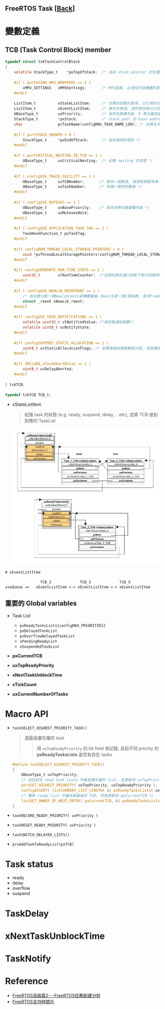 FreeRTOS Task [[Back](note_freertos_guide.md)]
---

# 變數定義

## TCB (Task Control Block) member

```c
typedef struct tskTaskControlBlock
{
    volatile StackType_t    *pxTopOfStack;  /* 目前 stack pointer 的位置, 必須位於結構體的第一項 */

    #if ( portUSING_MPU_WRAPPERS == 1 )
        xMPU_SETTINGS   xMPUSettings;       /* MPU設置, 必須位於結構體的第二項 */
    #endif

    ListItem_t          xStateListItem;     /* 任務的狀態列表項, 以引用的方式表示 task 的狀態, 紀錄 blocking time */
    ListItem_t          xEventListItem;     /* 事件列表項, 用於將任務以引用的方式掛接到事件列表, 紀錄 priority */
    UBaseType_t         uxPriority;         /* 保存任務優先級, 0 表示最低優先級 */
    StackType_t         *pxStack;           /* stack pool 的 base address */
    char                pcTaskName[configMAX_TASK_NAME_LEN]; /* 任務名字 */

    #if ( portSTACK_GROWTH > 0 )
        StackType_t     *pxEndOfStack;      /* 指向堆棧的尾部 */
    #endif

    #if ( portCRITICAL_NESTING_IN_TCB == 1 )
        UBaseType_t     uxCriticalNesting;  /* 紀錄 nesting 的深度 */
    #endif

    #if ( configUSE_TRACE_FACILITY == 1 )
        UBaseType_t     uxTCBNumber;       /* 保存一個數值, 每個任務都有唯一的值 */
        UBaseType_t     uxTaskNumber;      /* 存儲一個特定數值 */
    #endif

    #if ( configUSE_MUTEXES == 1 )
        UBaseType_t     uxBasePriority;    /* 保存任務的基礎優先級 */
        UBaseType_t     uxMutexesHeld;
    #endif

    #if ( configUSE_APPLICATION_TASK_TAG == 1 )
        TaskHookFunction_t pxTaskTag;
    #endif

    #if( configNUM_THREAD_LOCAL_STORAGE_POINTERS > 0 )
        void *pvThreadLocalStoragePointers[configNUM_THREAD_LOCAL_STORAGE_POINTERS ];
    #endif

    #if( configGENERATE_RUN_TIME_STATS == 1 )
        uint32_t        ulRunTimeCounter;  /*記錄任務在運行狀態下執行的總時間*/
    #endif

    #if ( configUSE_NEWLIB_REENTRANT == 1 )
        /* 為任務分配一個Newlibreent結構體變量。Newlib是一個C庫函數, 並非FreeRTOS維護, FreeRTOS也不對使用結果負責。如果用戶使用Newlib, 必須熟知Newlib的細節*/
        struct _reent xNewLib_reent;
    #endif

    #if( configUSE_TASK_NOTIFICATIONS == 1 )
        volatile uint32_t ulNotifiedValue; /*與任務通知相關*/
        volatile uint8_t ucNotifyState;
    #endif

    #if( configSUPPORT_STATIC_ALLOCATION == 1 )
        uint8_t ucStaticAllocationFlags; /* 如果堆棧由靜態數組分配, 則設置為pdTRUE, 如果堆棧是動態分配的, 則設置為pdFALSE*/
    #endif

    #if( INCLUDE_xTaskAbortDelay == 1 )
        uint8_t ucDelayAborted;
    #endif

} tskTCB;

typedef tskTCB TCB_t;
```

+ xStateListItem
    > 紀錄 task 的狀態 (e.g. ready, suspend, delay, ...etc), 並將 TCB 接到對應的 TaskList

    ![xStateListItem of task](Task_State_ListItem.jpg)


```
# xEventListItem

                TCB_2             TCB_3             TCB_5
xxxQueue =>   xEventListItem <-> xEventListItem <-> xEventListItem

```

## 重要的 Global variables

+ Task List
    - `pxReadyTasksLists[configMAX_PRIORITIES]`
    - `pxDelayedTaskList`
    - `pxOverflowDelayedTaskList`
    - `xPendingReadyList`
    - `xSuspendedTaskList`



+ **pxCurrentTCB**
+ **uxTopReadyPriority**
+ **xNextTaskUnblockTime**
+ **xTickCount**
+ **uxCurrentNumberOfTasks**

# Macro API


+ `taskSELECT_HIGHEST_PRIORITY_TASK()`
    > 選最高優先權的 task
    >> 用 `uxTopReadyPriority` 的 bit field 來記錄, 目前不同 priority 的 **pxReadyTasksLists** 是否有存在 tasks

    ```c
    #define taskSELECT_HIGHEST_PRIORITY_TASK()                                                  \
    {                                                                                           \
        UBaseType_t uxTopPriority;                                                              \
        /* 找目前在 read task lists 中最高優先權的 list, 並更新到 uxTopPriority */                   \
        portGET_HIGHEST_PRIORITY( uxTopPriority, uxTopReadyPriority );                          \
        configASSERT( listCURRENT_LIST_LENGTH( &( pxReadyTasksLists[ uxTopPriority ] ) ) > 0 ); \
        /* 獲取 ready list 中優先級最高的 TCB, 然後更新到 pxCurrentTCB */                            \
        listGET_OWNER_OF_NEXT_ENTRY( pxCurrentTCB, &( pxReadyTasksLists[ uxTopPriority ] ) );   \
    }
    ```

+ `taskRECORD_READY_PRIORITY( uxPriority )`
+ `taskRESET_READY_PRIORITY( uxPriority ) `
+ `taskSWITCH_DELAYED_LISTS()`

+ `prvAddTaskToReadyList(pxTCB)`


# Task status

+ ready
+ delay
+ overflow
+ suspend

# TaskDelay

# xNextTaskUnblockTime

# TaskNotify

# Reference

+ [FreeRTOS高級篇2---FreeRTOS任務創建分析](https://freertos.blog.csdn.net/article/details/51303639)
+ [FreeRTOS支持時間片](https://www.codenong.com/cs106307673/)



